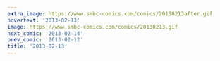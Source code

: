```yaml
---
extra_image: https://www.smbc-comics.com/comics/20130213after.gif
hovertext: '2013-02-13'
image: https://www.smbc-comics.com/comics/20130213.gif
next_comic: '2013-02-14'
prev_comic: '2013-02-12'
title: '2013-02-13'
---
```


